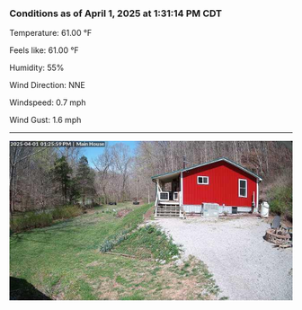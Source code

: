 ### Conditions as of April 1, 2025 at 1:31:14 PM CDT 

Temperature: 61.00 &deg;F

Feels like: 61.00 &deg;F

Humidity: 55%

Wind Direction: NNE

Windspeed: 0.7 mph

Wind Gust: 1.6 mph

---

<img src="./images/latest.jpeg"/>

